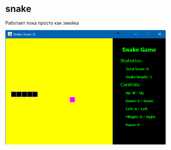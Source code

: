 # snake
Работает пока просто как змейка 


![alt text](https://github.com/starcevmisha/snake/blob/master/src/Snake4/Screenshot_1.png?raw=true)
